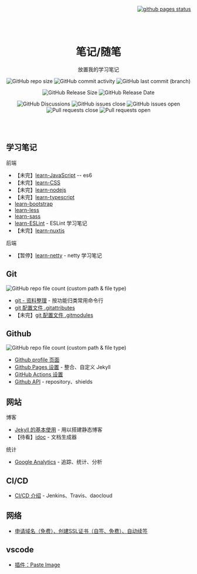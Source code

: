 <p align="right">
    <!--
    <a href="https://github.com/LawssssCat/LawssssCat.github.io/master/LICENSE">
        <img src="https://img.shields.io/github/license/LawssssCat/lawsssscat.github.io.svg" alt="LICENSE">
    </a>
    -->
    <a href="https://lawsssscat.github.io/learn-index">
        <img src="https://img.shields.io/github/deployments/LawssssCat/learn-index/github-pages.svg?label=pages%20status&logo=github" alt="github pages status">
    </a>
</p>
<br><br>
<p align="center">
    <h1 align="center">笔记/随笔</h1>
    <p align="center">放置我的学习笔记</p>
    <p align="center">
        <img src="https://img.shields.io/github/repo-size/LawssssCat/learn-index" alt="GitHub repo size">
        <img src="https://img.shields.io/github/commit-activity/m/LawssssCat/learn-index" alt="GitHub commit activity">
        <img src="https://img.shields.io/github/last-commit/LawssssCat/learn-index" alt="GitHub last commit (branch)">
    </p>
    <p align="center">
        <img src="https://img.shields.io/github/downloads/LawssssCat/learn-index/total" alt="GitHub Release Size">
        <img src="https://img.shields.io/github/release-date/LawssssCat/learn-index" alt="GitHub Release Date">
    </p>
     <p align="center">
        <img src="https://img.shields.io/github/discussions/Lawsssscat/learn-index" alt="GitHub Discussions">
        <img src="https://img.shields.io/github/issues-closed/LawssssCat/learn-index" alt="GitHub issues close">
        <img src="https://img.shields.io/github/issues/LawssssCat/learn-index" alt="GitHub issues open">
        <img src="https://img.shields.io/github/issues-pr-closed/LawssssCat/learn-index" alt="Pull requests close">
        <img src="https://img.shields.io/github/issues-pr/LawssssCat/learn-index" alt="Pull requests open">
    </p>
    <!--
    <p align="center"><strong><a href="https://just-the-docs.github.io/just-the-docs/">See it in action!</a></strong></p>
    -->
    <br><br>
</p>

## 学习笔记

前端

- 【未完】[learn-JavaScript](./docs/JavaScript/javascript_simple.md) -- es6
- 【未完】[learn-CSS](./docs/CSS/css_simple.md)
- 【未完】[learn-nodejs](./docs/Nodejs/learn-nodejs.md)
- 【未完】[learn-typescript]()
- [learn-bootstrap](./docs/Bootstrap/learn-bootstrap.md)
- [learn-less](./docs/Less/learn-less.md)
- [learn-sass](./docs/Sass/learn-sass.md)
- [learn-ESLint](./docs/ESLint/ESLint_learn_note.md) - ESLint 学习笔记 
- 【未完】[learn-nuxtjs](./docs/Nuxtjs/learn-nuxtjs.md)

后端

- 【暂停】[learn-netty](https://github.com/LawssssCat/learn-netty) - netty 学习笔记

## Git

<!--
![](https://img.shields.io/badge/dynamic/json?style=social&logo=Markdown&label=files&query=%24.length&url=https%3A%2F%2Fapi.github.com%2Frepos%2FLawssssCat%2Flearn-index%2Fcontents%2Fdocs%2FGit)
-->
![GitHub repo file count (custom path & file type)](https://shields-staging.herokuapp.com/github/directory-file-count/LawssssCat/learn-index/docs/Git?label=article&logo=Markdown&style=social&type=file)

- [git - 资料整理](https://blog.csdn.net/LawssssCat/article/details/103386802) - 按功能归类常用命令行
- [git 配置文件 .gitattributes](./docs/Git/git_gitattributes.md)
- 【未完】[git 配置文件 .gitmodules](./docs/Git/git_gitmodules.md)

## Github

<!--
![](https://img.shields.io/badge/dynamic/json?style=social&logo=Markdown&label=files&query=%24.length&url=https%3A%2F%2Fapi.github.com%2Frepos%2FLawssssCat%2Flearn-index%2Fcontents%2Fdocs%2FGithub)
-->
![GitHub repo file count (custom path & file type)](https://shields-staging.herokuapp.com/github/directory-file-count/LawssssCat/learn-index/docs/Github?label=article&logo=Markdown&style=social&type=file)

- [Github profile 页面](./docs/Github/github_profile.md)
- [Github Pages 设置](./docs/Github/github_pages.md) - 整合、自定义 Jekyll 
- [GitHub Actions 设置](./docs/Github/github_actions.md)
- [Github API](./docs/Github/github_api.md) - repository、shields

## 网站

博客

- [Jekyll 的基本使用](./docs/Jekyll/Jekyll_simple_use.md) - 用以搭建静态博客
- 【待看】[idoc](https://github.com/jaywcjlove/handbook/blob/master/package.json) - 文档生成器

统计

- [Google Analytics](./docs/Google/Google_Analytics_simple_use.md) - 追踪、统计、分析

## CI/CD

- [CI/CD 介绍](./docs/CICD/cicd_simple_introduction.md) - Jenkins、Travis、daocloud

## 网络

- [申请域名（免费）、创建SSL证书（自签、免费）、自动续签](./docs/Network/ssl_config.md)

## vscode

- [插件：Paste Image](./docs/vscode/plugs_paste_image.md)
